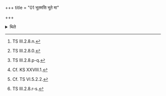+++
title = "01 भूतमसि भूते मा"

+++

<details><summary>थिते</summary>

1. Having looked at the Dhruva(-scoop) with bhūtamasi bhūte mā dhāḥ...,[^1] having held it by means of the folded hands (in the cavity of the folded hands) with dyāvāpr̥thivībhyaṁ tvā parigr̥hṇāmi,[^2] having carried it with viśve tvā devāḥ...,[^3] the Pratiprasthātr̥, sitting in front of him (Hotr̥) with his face to the west[^4] pours the Dhruva (-scoop) into the goblet of the Hotr̥,[^5] with dhruvaṁ dhruveṇa...[^6]   


[^1]: TS III.2.8.n.  

[^2]: TS III.2.8.0.   

[^3]: TS III.2.8.p-q.   

[^4]: Cf. KS XXVIII.1.   

[^5]: Cf. TS VI.5.2.2.  

[^6]: TS III.2.8.r-s.  
</details>
